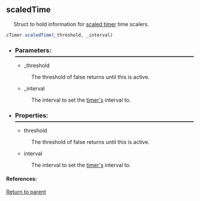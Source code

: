 <a id="scaledtimedata"/> <h2> scaledTime </h1> 
  <p style="padding-left: 20px;"> Struct to hold information for <a href="scaledTimer.md"> scaled timer</a> time scalers. </p>

  ```Javascript
  cTimer.scaledTime(_threshold, _interval)
  ```

* <a id="parameters"/> <h3> Parameters: </h3> <hr style="height:2px;border:none;margin-top: -10px;">

    * <a id="_threshold"/> _threshold <p style="padding-left: 20px;"> The threshold of false returns until this is active. </p>

    * <a id="_interval"/> _interval <p style="padding-left: 20px;"> The interval to set the [timer's](baseTimer.md#interval) interval to. </p>

* <a id="properties"/> <h3> Properties: </h3> <hr style="height:2px;border:none;margin-top: -10px;">

    * <a id="threshold"/> threshold <p style="padding-left: 20px;"> The threshold of false returns until this is active. </p>

    * <a id="interval"/> interval <p style="padding-left: 20px;"> The interval to set the [timer's](baseTimer.md#interval) interval to. </p>

#### References:
  
[Return to parent](../README.md)